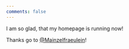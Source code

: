 ```yaml
---
comments: false
---
```


I am so glad, that my homepage is running now!

Thanks go to [@Mainzelfraeulein](https://github.com/Mainzelfraeulein)!

<!--You can do bullet points like this
* a
* b-->
